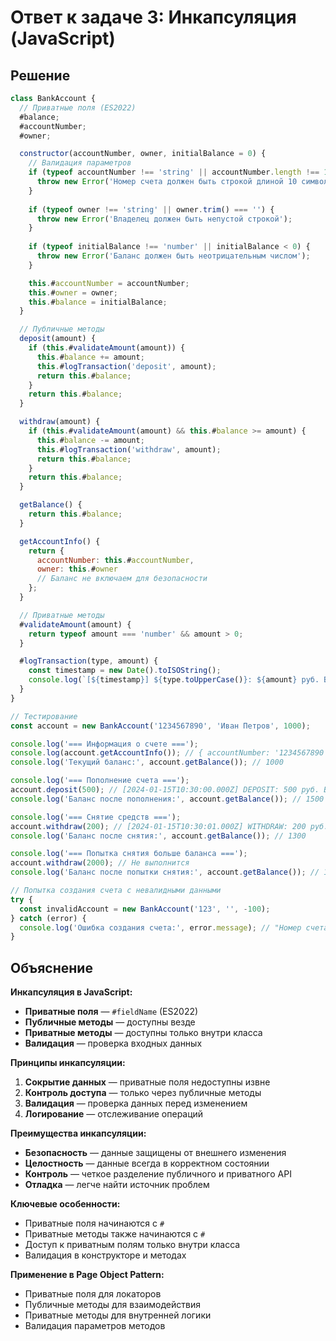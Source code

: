 # Ответ к задаче 3: Инкапсуляция (JavaScript)

## Решение

```javascript
class BankAccount {
  // Приватные поля (ES2022)
  #balance;
  #accountNumber;
  #owner;

  constructor(accountNumber, owner, initialBalance = 0) {
    // Валидация параметров
    if (typeof accountNumber !== 'string' || accountNumber.length !== 10) {
      throw new Error('Номер счета должен быть строкой длиной 10 символов');
    }
    
    if (typeof owner !== 'string' || owner.trim() === '') {
      throw new Error('Владелец должен быть непустой строкой');
    }
    
    if (typeof initialBalance !== 'number' || initialBalance < 0) {
      throw new Error('Баланс должен быть неотрицательным числом');
    }

    this.#accountNumber = accountNumber;
    this.#owner = owner;
    this.#balance = initialBalance;
  }

  // Публичные методы
  deposit(amount) {
    if (this.#validateAmount(amount)) {
      this.#balance += amount;
      this.#logTransaction('deposit', amount);
      return this.#balance;
    }
    return this.#balance;
  }

  withdraw(amount) {
    if (this.#validateAmount(amount) && this.#balance >= amount) {
      this.#balance -= amount;
      this.#logTransaction('withdraw', amount);
      return this.#balance;
    }
    return this.#balance;
  }

  getBalance() {
    return this.#balance;
  }

  getAccountInfo() {
    return {
      accountNumber: this.#accountNumber,
      owner: this.#owner
      // Баланс не включаем для безопасности
    };
  }

  // Приватные методы
  #validateAmount(amount) {
    return typeof amount === 'number' && amount > 0;
  }

  #logTransaction(type, amount) {
    const timestamp = new Date().toISOString();
    console.log(`[${timestamp}] ${type.toUpperCase()}: ${amount} руб. Баланс: ${this.#balance} руб.`);
  }
}

// Тестирование
const account = new BankAccount('1234567890', 'Иван Петров', 1000);

console.log('=== Информация о счете ===');
console.log(account.getAccountInfo()); // { accountNumber: '1234567890', owner: 'Иван Петров' }
console.log('Текущий баланс:', account.getBalance()); // 1000

console.log('=== Пополнение счета ===');
account.deposit(500); // [2024-01-15T10:30:00.000Z] DEPOSIT: 500 руб. Баланс: 1500 руб.
console.log('Баланс после пополнения:', account.getBalance()); // 1500

console.log('=== Снятие средств ===');
account.withdraw(200); // [2024-01-15T10:30:01.000Z] WITHDRAW: 200 руб. Баланс: 1300 руб.
console.log('Баланс после снятия:', account.getBalance()); // 1300

console.log('=== Попытка снятия больше баланса ===');
account.withdraw(2000); // Не выполнится
console.log('Баланс после попытки снятия:', account.getBalance()); // 1300

// Попытка создания счета с невалидными данными
try {
  const invalidAccount = new BankAccount('123', '', -100);
} catch (error) {
  console.log('Ошибка создания счета:', error.message); // "Номер счета должен быть строкой длиной 10 символов"
}
```

## Объяснение

**Инкапсуляция в JavaScript:**
- **Приватные поля** — `#fieldName` (ES2022)
- **Публичные методы** — доступны везде
- **Приватные методы** — доступны только внутри класса
- **Валидация** — проверка входных данных

**Принципы инкапсуляции:**
1. **Сокрытие данных** — приватные поля недоступны извне
2. **Контроль доступа** — только через публичные методы
3. **Валидация** — проверка данных перед изменением
4. **Логирование** — отслеживание операций

**Преимущества инкапсуляции:**
- **Безопасность** — данные защищены от внешнего изменения
- **Целостность** — данные всегда в корректном состоянии
- **Контроль** — четкое разделение публичного и приватного API
- **Отладка** — легче найти источник проблем

**Ключевые особенности:**
- Приватные поля начинаются с `#`
- Приватные методы также начинаются с `#`
- Доступ к приватным полям только внутри класса
- Валидация в конструкторе и методах

**Применение в Page Object Pattern:**
- Приватные поля для локаторов
- Публичные методы для взаимодействия
- Приватные методы для внутренней логики
- Валидация параметров методов
